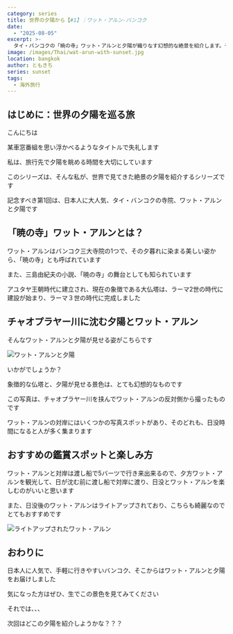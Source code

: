 ```yaml
---
category: series
title: 世界の夕陽から【#1】｜ワット・アルン-バンコク
date:
  - "2025-08-05"
excerpt: >-
  タイ・バンコクの「暁の寺」ワット・アルンと夕陽が織りなす幻想的な絶景を紹介します。チャオプラヤー川の対岸から望む夕暮れ時の美しい姿や、ライトアップされた夜の魅力、おすすめの鑑賞スポットまでを解説。三島由紀夫の小説の舞台としても知られるこの寺院で、心に残る特別な夕景を体験してみませんか？
image: /images/Thai/wat-arun-with-sunset.jpg
location: bangkok
author: ともきち
series: sunset
tags:
  - 海外旅行
---
```


## はじめに：世界の夕陽を巡る旅

こんにちは

某車窓番組を思い浮かべるようなタイトルで失礼します

私は、旅行先で夕陽を眺める時間を大切にしています

このシリーズは、そんな私が、世界で見てきた絶景の夕陽を紹介するシリーズです

記念すべき第1回は、日本人に大人気、タイ・バンコクの寺院、ワット・アルンと夕陽です

## 「暁の寺」ワット・アルンとは？

ワット・アルンはバンコク三大寺院の1つで、その夕暮れに染まる美しい姿から、「暁の寺」とも呼ばれています

また、三島由紀夫の小説、「暁の寺」の舞台としても知られています

アユタヤ王朝時代に建立され、現在の象徴である大仏塔は、ラーマ2世の時代に建設が始まり、ラーマ３世の時代に完成しました

## チャオプラヤー川に沈む夕陽とワット・アルン

そんなワット・アルンと夕陽が見せる姿がこちらです

![ワット・アルンと夕陽](/images/Thai/wat-arun-with-sunset.jpg)

いかがでしょうか？

象徴的な仏塔と、夕陽が見せる景色は、とても幻想的なものです

この写真は、チャオプラヤー川を挟んでワット・アルンの反対側から撮ったものです

ワット・アルンの対岸にはいくつかの写真スポットがあり、そのどれも、日没時間になると人が多く集まります

## おすすめの鑑賞スポットと楽しみ方

ワット・アルンと対岸は渡し船で5バーツで行き来出来るので、夕方ワット・アルンを観光して、日が沈む前に渡し船で対岸に渡り、日没とワット・アルンを楽しむのがいいと思います

また、日没後のワット・アルンはライトアップされており、こちらも綺麗なのでとてもおすすめです

![ライトアップされたワット・アルン](/images/Thai/wat-arun-right-up.jpg)

## おわりに

日本人に人気で、手軽に行きやすいバンコク、そこからはワット・アルンと夕陽をお届けしました

気になった方はぜひ、生でこの景色を見てみてください

それでは、、、

次回はどこの夕陽を紹介しようかな？？？
